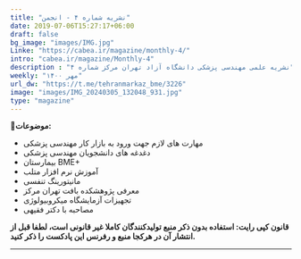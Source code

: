 ```yaml
---
title: "نشریه شماره ۴ - انجمن"
date: 2019-07-06T15:27:17+06:00
draft: false
bg_image: "images/IMG.jpg"
Linke: "https://cabea.ir/magazine/monthly-4/"
intro: "cabea.ir/magazine/Monthly-4"
description : "نشریه علمی مهندسی پزشکی دانشگاه آزاد تهران مرکز شماره ۴"
weekly: "مهر ۱۴۰۰"
url_dw: "https://t.me/tehranmarkaz_bme/3226"
image: "images/IMG_20240305_132048_931.jpg"
type: "magazine"
---
```


**📜موضوعات:**
- مهارت های لازم جهت ورود به بازار کار مهندسی پزشکی 
- دغدغه های دانشجویان مهندسی پزشکی
- بیمارستان BME+
- آموزش نرم افزار متلب 
- مانیتورینگ تنفسی
- معرفی پژوهشکده بافت تهران مرکز
- تجهیزات آزمایشگاه میکروبیولوژی
- مصاحبه با دکتر فقیهی

**قانون کپی رایت: استفاده بدون ذکر منبع تولیدکنندگان کاملا غیر قانونی است، لطفا قبل از انتشار آن در هرکجا منبع و رفرنس این پادکست را ذکر کنید.**

--------------------------------------------------------
